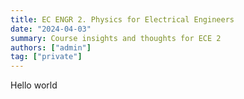 ```yaml
---
title: EC ENGR 2. Physics for Electrical Engineers
date: "2024-04-03"
summary: Course insights and thoughts for ECE 2
authors: ["admin"]
tag: ["private"]
---
```


Hello world
